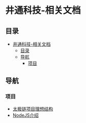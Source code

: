 # 井通科技-相关文档

## 目录
<!-- TOC -->

- [井通科技-相关文档](#%e4%ba%95%e9%80%9a%e7%a7%91%e6%8a%80-%e7%9b%b8%e5%85%b3%e6%96%87%e6%a1%a3)
  - [目录](#%e7%9b%ae%e5%bd%95)
  - [导航](#%e5%af%bc%e8%88%aa)
    - [项目](#%e9%a1%b9%e7%9b%ae)

<!-- /TOC -->

## 导航

###  项目

- [太极链项目理想结构](./太极链/index.md)
- [NodeJS介绍](./NodeJs/index.md)